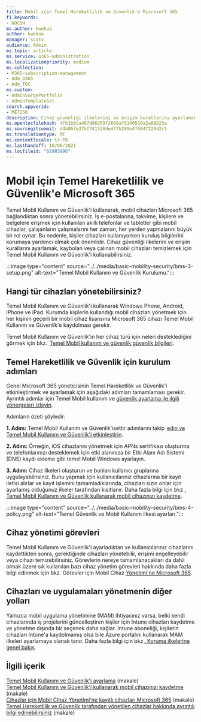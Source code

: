 ```yaml
---
title: Mobil için Temel Hareketlilik ve Güvenlik'e Microsoft 365
f1.keywords:
- NOCSH
ms.author: kwekua
author: kwekua
manager: scotv
audience: Admin
ms.topic: article
ms.service: o365-administration
ms.localizationpriority: medium
ms.collection:
- M365-subscription-management
- Adm_O365
- Adm_TOC
ms.custom:
- AdminSurgePortfolio
- AdminTemplateSet
search.appverid:
- MET150
description: Cihaz güvenliği ilkelerini ve erişim kurallarını ayarlamak için Temel Mobil Kullanım ve Güvenlik'i kullanın.
ms.openlocfilehash: 4fb1b8ca467d86259f2608af5140510a2a88b23a
ms.sourcegitcommit: d4b867e37bf741528ded7fb289e4f6847228d2c5
ms.translationtype: MT
ms.contentlocale: tr-TR
ms.lasthandoff: 10/06/2021
ms.locfileid: "62983996"
---
```

# <a name="overview-of-basic-mobility-and-security-for-microsoft-365"></a>Mobil için Temel Hareketlilik ve Güvenlik'e Microsoft 365

Temel Mobil Kullanım ve Güvenlik'i kullanarak, mobil cihazları Microsoft 365 bağlandıktan sonra yönetebilirsiniz. İş e-postalarına, takvime, kişilere ve belgelere erişmek için kullanılan akıllı telefonlar ve tabletler gibi mobil cihazlar, çalışanların çalışmalarını her zaman, her yerden yapmalarını büyük bir rol oynar. Bu nedenle, kişiler cihazları kullanıyorken kuruluş bilgilerini korumaya yardımcı olmak çok önemlidir. Cihaz güvenliği ilkelerini ve erişim kurallarını ayarlamak, kaybolan veya çalınan mobil cihazları temizlemek için Temel Mobil Kullanım ve Güvenlik'i kullanabilirsiniz.

:::image type="content" source="../../media/basic-mobility-security/bms-3-setup.png" alt-text="Temel Mobil Kullanım ve Güvenlik Kurulumu.":::

## <a name="what-types-of-devices-can-you-manage"></a>Hangi tür cihazları yönetebilirsiniz?

Temel Mobil Kullanım ve Güvenlik'i kullanarak Windows Phone, Android, IPhone ve iPad. Kurumda kişilerin kullandığı mobil cihazları yönetmek için her kişinin geçerli bir mobil cihaz lisansına Microsoft 365 cihazı Temel Mobil Kullanım ve Güvenlik'e kaydolması gerekir.

Temel Mobil Kullanım ve Güvenlik'in her cihaz türü için neleri desteklediğini görmek için bkz.  [Temel Mobil kullanım ve güvenlik güvenlik bilgileri](capabilities.md).

## <a name="setup-steps-for-basic-mobility-and-security"></a>Temel Hareketlilik ve Güvenlik için kurulum adımları

Genel Microsoft 365 yöneticisinin Temel Hareketlilik ve Güvenlik'i etkinleştirmek ve ayarlamak için aşağıdaki adımları tamamlaması gerekir. Ayrıntılı adımlar için Temel Mobil kullanım ve [güvenlik ayarlama ile ilgili yönergeleri izleyin](set-up.md). 

Adımların özeti şöyledir:

**1. Adım:** Temel Mobil Kullanım ve Güvenlik'isettir adımlarını takip  [edin ve Temel Mobil Kullanım ve Güvenlik'i etkinleştirin](set-up.md).

**2. Adım:** Örneğin, iOS cihazlarını yönetmek için APNs sertifikası oluşturma ve telefonlarınızı desteklemek için etki alanınıza bir Etki Alanı Adı Sistemi (DNS) kaydı ekleme gibi temel Mobil Windows ayarlayın.

**3. Adım:** Cihaz ilkeleri oluşturun ve bunları kullanıcı gruplarına uygulayabilirsiniz. Bunu yapmak için kullanıcılarınız cihazlarına bir kayıt iletisi alırlar ve kayıt işlemini tamamladıklarında, cihazları sizin onlar için ayarlamış olduğunuz ilkeler tarafından kısıtlanır. Daha fazla bilgi için bkz [. Temel Mobil Kullanım ve Güvenlik kullanarak mobil cihazınızı kaydetme](enroll-your-mobile-device.md). 

:::image type="content" source="../../media/basic-mobility-security/bms-4-policy.png" alt-text="Temel Güvenlik ve Mobil Kullanım ilkesi ayarları.":::

## <a name="device-management-tasks"></a>Cihaz yönetimi görevleri

Temel Mobil Kullanım ve Güvenlik'i ayarladıktan ve kullanıcılarınız cihazlarını kaydettikten sonra, gerektiğinde cihazları yönetebilir, erişimi engelleyebilir veya cihazı temizebilirsiniz. Görevlerin nereye tamamlanacakları da dahil olmak üzere sık kullanılan bazı cihaz yönetim görevleri hakkında daha fazla bilgi edinmek için bkz. Görevler için Mobil Cihaz [Yönetimi'ne Microsoft 365](manage-enrolled-devices.md).

## <a name="other-ways-to-manage-devices-and-apps"></a>Cihazları ve uygulamaları yönetmenin diğer yolları

Yalnızca mobil uygulama yönetimine (MAM) ihtiyacınız varsa, belki kendi cihazlarında iş projelerini güncelleştiren kişiler için Intune cihazları kaydetme ve yönetme dışında bir seçenek daha sağlar. Intune aboneliği, kişilerin cihazları Intune'a kaydolmamış olsa bile Azure portalını kullanarak MAM ilkeleri ayarlamaya olanak tanır. Daha fazla bilgi için bkz [. Koruma ilkelerine genel bakış](/mem/intune/apps/app-protection-policy).

## <a name="related-content"></a>İlgili içerik

[Temel Mobil Kullanım ve Güvenlik'i ayarlama](set-up.md) (makale)\
[Temel Mobil Kullanım ve Güvenlik'i kullanarak mobil cihazınızı kaydetme](enroll-your-mobile-device.md) (makale)\
[Cihazlar için Mobil Cihaz Yönetimi'ne kayıtlı cihazları Microsoft 365](manage-enrolled-devices.md) (makale)\
[Temel Hareketlilik ve Güvenlik tarafından yönetilen cihazlar hakkında ayrıntılı bilgi edinebilirsiniz](get-details-about-managed-devices.md) (makale)